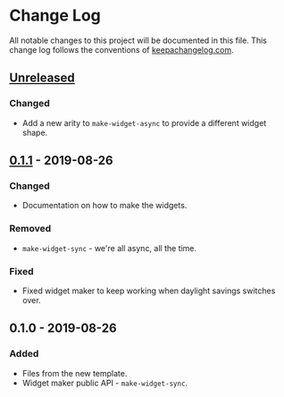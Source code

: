 # Change Log
All notable changes to this project will be documented in this file. This change log follows the conventions of [keepachangelog.com](http://keepachangelog.com/).

## [Unreleased]
### Changed
- Add a new arity to `make-widget-async` to provide a different widget shape.

## [0.1.1] - 2019-08-26
### Changed
- Documentation on how to make the widgets.

### Removed
- `make-widget-sync` - we're all async, all the time.

### Fixed
- Fixed widget maker to keep working when daylight savings switches over.

## 0.1.0 - 2019-08-26
### Added
- Files from the new template.
- Widget maker public API - `make-widget-sync`.

[Unreleased]: https://github.com/your-name/aiok-dupe/compare/0.1.1...HEAD
[0.1.1]: https://github.com/your-name/aiok-dupe/compare/0.1.0...0.1.1
